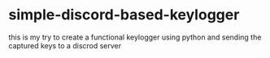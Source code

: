 # simple-discord-based-keylogger
this is my try to create a functional keylogger using python and sending the captured keys to a discrod server
